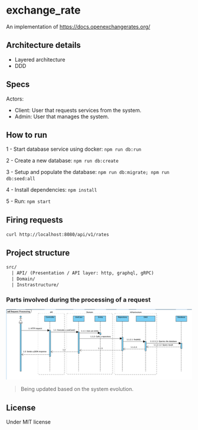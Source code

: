 # exchange_rate

An implementation of https://docs.openexchangerates.org/

## Architecture details

- Layered architecture
- DDD

## Specs

Actors:

- Client: User that requests services from the system.
- Admin: User that manages the system.

## How to run

1 - Start database service using docker: `npm run db:run`

2 - Create a new database: `npm run db:create`

3 - Setup and populate the database: `npm run db:migrate; npm run db:seed:all`

4 - Install dependencies: `npm install`

5 - Run: `npm start`

## Firing requests

`curl http://localhost:8080/api/v1/rates`

## Project structure

```
src/
  | API/ (Presentation / API layer: http, graphql, gRPC)
  | Domain/
  | Instrastructure/
```

### Parts involved during the processing of a request

![How the system process a request](./_docs/request-processing.png)

> Being updated based on the system evolution.

## License

Under MIT license
